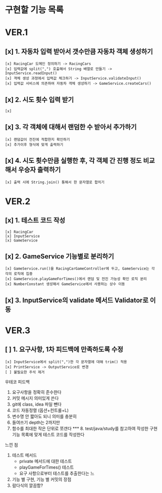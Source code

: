 # 구현할 기능 목록



# VER.1
## [x] 1. 자동차 입력 받아서 갯수만큼 자동차 객체 생성하기
    [x] RacingCar 도메인 정의하기 -> RacingCars
    [x] 입력값에 split(",") 호출해서 String 배열로 만들기 -> InputService.readInput()
    [x] 객체 생성 과정에서 입력값 체크하기 -> InputService.validateInput()
    [x] 입력값 서비스에 의존하여 자동차 객체 생성하기 -> GameService.createCars()

## [x] 2. 시도 횟수 입력 받기
    [x] 

## [x] 3. 각 객체에 대해서 랜덤한 수 받아서 추가하기
    [x] 랜덤값이 전진에 적합한지 확인하기
    [x] 추가이후 형식에 맞게 출력하기

## [x] 4. 시도 횟수만큼 실행한 후, 각 객체 간 진행 정도 비교해서 우승자 출력하기
    [x] 출력 시에 String.join() 통해서 한 문자열로 합치기



# VER.2
## [x] 1. 테스트 코드 작성
    [x] RacingCar
    [x] InputService
    [x] GameService

## [x] 2. GameService 기능별로 분리하기
    [x] GameService.run()을 RacingCarGameController에 두고, GameService는 각각의 로직에 집중
    [x] GameService.playGameForTimes()에서 랜덤 및 전진 가능성 확인 로직 분리
    [x] NumberConstant 생성해서 GameService에서 사용하는 상수 이동

## [x] 3. InputService의 validate 메서드 Validator로 이동



# VER.3
## [ ] 1. 요구사항, 1차 피드백에 만족하도록 수정
    [x] InputService에서 split(",")한 각 문자열에 대해 trim() 적용
    [x] PrintService -> OutputService로 변경
    [ ] 불필요한 주석 제거


우테코 피드백
1. 요구사항을 정확히 준수한다
2. 커밋 메시지 의미있게 쓴다
3. git에 class, idea 파일 뺀다
4. 코드 자동정렬 (옵션+컨트롤+L)
5. 변수명 안 짧아도 되니 의미를 충분히
6. 들여쓰기 depth는 2까지만
7. 함수를 최대한 작은 단위로 쪼갠다
   *** 8. test/java/study를 참고하여 작성한 구현 기능 목록에 맞게 테스트 코드를 작성한다


느낀 점
1. 테스트 메서드
   - private 메서드에 대한 테스트
   - playGameForTimes() 테스트
   - 요구 사항으로부터 테스트를 추출한다는 느
2. 기능 별 구현, 기능 별 커밋의 장점
3. 람다식의 깔끔함?